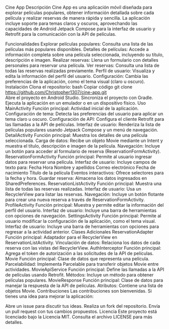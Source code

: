 Cine App
Descripción
Cine App es una aplicación móvil diseñada para explorar películas populares, obtener información detallada sobre cada película y realizar reservas de manera rápida y sencilla. La aplicación incluye soporte para temas claros y oscuros, aprovechando las capacidades de Android Jetpack Compose para la interfaz de usuario y Retrofit para la comunicación con la API de películas.

Funcionalidades
Explorar películas populares: Consulta una lista de las películas más populares disponibles.
Detalles de películas: Accede a información completa sobre una película seleccionada, incluyendo su título, descripción e imagen.
Realizar reservas: Llena un formulario con detalles personales para reservar una película.
Ver reservas: Consulta una lista de todas las reservas realizadas previamente.
Perfil de usuario: Visualiza y edita la información del perfil del usuario.
Configuración: Cambia las preferencias de la aplicación, como el tema visual (claro u oscuro).
Instalación
Clona el repositorio:
bash
Copiar código
git clone https://github.com/Christopher1307/cine-app.git  
Abre el proyecto en Android Studio.
Sincroniza el proyecto con Gradle.
Ejecuta la aplicación en un emulador o en un dispositivo físico.
Uso
MainActivity
Función principal: Actividad inicial de la aplicación.
Configuración de tema: Detecta las preferencias del usuario para aplicar un tema claro u oscuro.
Configuración de API: Configura el cliente Retrofit para las llamadas a la API de películas.
Interfaz de usuario: Renderiza la lista de películas populares usando Jetpack Compose y un menú de navegación.
DetailActivity
Función principal: Muestra los detalles de una película seleccionada.
Carga de datos: Recibe un objeto Movie mediante un Intent y muestra el título, descripción e imagen de la película.
Navegación: Incluye un botón para acceder al formulario de reserva (ReservationFormActivity).
ReservationFormActivity
Función principal: Permite al usuario ingresar datos para reservar una película.
Interfaz de usuario: Incluye campos de texto para:
Fecha
Hora
Nombre y apellidos
Correo electrónico
Fecha de nacimiento
Título de la película
Eventos interactivos: Ofrece selectores para la fecha y hora.
Guardar reserva: Almacena los datos ingresados en SharedPreferences.
ReservationListActivity
Función principal: Muestra una lista de todas las reservas realizadas.
Interfaz de usuario: Usa un RecyclerView para listar las reservas.
Navegación: Incluye un botón flotante para crear una nueva reserva a través de ReservationFormActivity.
ProfileActivity
Función principal: Muestra y permite editar la información del perfil del usuario.
Interfaz de usuario: Incluye una barra de herramientas con opciones de navegación.
SettingsActivity
Función principal: Permite al usuario modificar la configuración de la aplicación, como el tema visual.
Interfaz de usuario: Incluye una barra de herramientas con opciones para regresar a la actividad anterior.
Clases Adicionales
ReservationAdapter
Función principal: Adaptador para el RecyclerView en ReservationListActivity.
Vinculación de datos: Relaciona los datos de cada reserva con las vistas del RecyclerView.
AuthInterceptor
Función principal: Agrega el token de autorización a las solicitudes de la API de películas.
Movie
Función principal: Clase de datos que representa una película.
Parcelabilidad: Implementa Parcelable para transferir objetos Movie entre actividades.
MovieApiService
Función principal: Define las llamadas a la API de películas usando Retrofit.
Métodos: Incluye un método para obtener películas populares.
MovieResponse
Función principal: Clase de datos para manejar la respuesta de la API de películas.
Atributos: Contiene una lista de objetos Movie.
Contribuciones
Las contribuciones son bienvenidas. Si tienes una idea para mejorar la aplicación:

Abre un issue para discutir tus ideas.
Realiza un fork del repositorio.
Envía un pull request con tus cambios propuestos.
Licencia
Este proyecto está licenciado bajo la Licencia MIT. Consulta el archivo LICENSE para más detalles.
